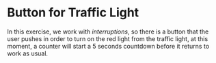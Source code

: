 # Button for Traffic Light

In this exercise, we work with *interruptions*, so there is a button that the user pushes in order to turn on the red light from the traffic light, at this moment, a counter will start a 5 seconds countdown before it returns to work as usual.